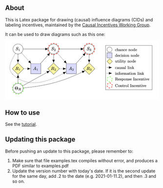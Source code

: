 ## About

This is Latex package for drawing (causal) influence diagrams (CIDs) and labeling incentives, maintained by the [Causal Incentives Working Group](https://causalincentives.com).

It can be used to draw diagrams such as this one:

![example-diagram.png](./example-diagram.png)


## How to use

See the [tutorial](https://causalincentives.github.io/cid-latex-package/CausalInfluenceDiagramLatexTutorial.html).

## Updating this package
Before pushing an update to this package, please remember to:
1. Make sure that file examples.tex compiles without error, and produces a PDF similar to examples.pdf
2. Update the version number with today's date. If it is the second update for the same day, add .2 to the date (e.g. 2021-01-11.2), and then .3 and so on.
